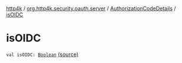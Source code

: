 [http4k](../../index.md) / [org.http4k.security.oauth.server](../index.md) / [AuthorizationCodeDetails](index.md) / [isOIDC](./is-o-i-d-c.md)

# isOIDC

`val isOIDC: `[`Boolean`](https://kotlinlang.org/api/latest/jvm/stdlib/kotlin/-boolean/index.html) [(source)](https://github.com/http4k/http4k/blob/master/http4k-security-oauth/src/main/kotlin/org/http4k/security/oauth/server/AuthorizationCodes.kt#L34)